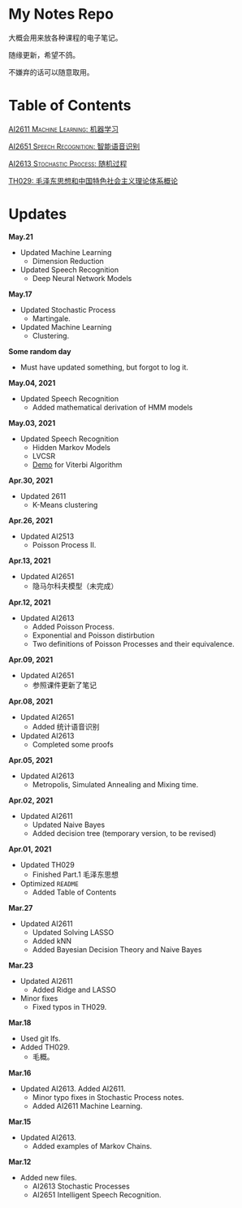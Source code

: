 # My Notes Repo
大概会用来放各种课程的电子笔记。

随缘更新，希望不鸽。

不嫌弃的话可以随意取用。

# Table of Contents
[AI2611 <span style="font-variant:small-caps;">Machine Learning</span>: 机器学习](./Machine%20Learning/MachineLearning.pdf)

[AI2651 <span style="font-variant:small-caps;">Speech Recognition</span>: 智能语音识别](./Speech%20Recognition/NotesTo2651.pdf)

[AI2613 <span style="font-variant:small-caps;">Stochastic Process</span>: 随机过程](./Stochastic%20Processes/NotesTo2613.pdf)

[TH029: 毛泽东思想和中国特色社会主义理论体系概论](./毛泽东思想与中国特色社会主义理论体系概论/TH029.pdf)

# Updates
**May.21**
- Updated Machine Learning
  - Dimension Reduction
- Updated Speech Recognition
  - Deep Neural Network Models

**May.17**
- Updated Stochastic Process
  - Martingale.
- Updated Machine Learning
  - Clustering.

**Some random day**
- Must have updated something, but forgot to log it.

**May.04, 2021**
- Updated Speech Recognition
  - Added mathematical derivation of HMM models

**May.03, 2021**
- Updated Speech Recognition
  - Hidden Markov Models
  - LVCSR
  - [Demo](./Speech%20Recognition/markdownNotes/code_demo/viterbi_demo.py) for Viterbi Algorithm

**Apr.30, 2021**
- Updated 2611
  - K-Means clustering

**Apr.26, 2021**
- Updated AI2513
  - Poisson Process II.

**Apr.13, 2021**
- Updated AI2651
  - 隐马尔科夫模型（未完成）

**Apr.12, 2021**
- Updated AI2613
  - Added Poisson Process.
  - Exponential and Poisson distirbution
  - Two definitions of Poisson Processes and their equivalence.

**Apr.09, 2021**
- Updated AI2651
  - 参照课件更新了笔记

**Apr.08, 2021**
- Updated AI2651
  - Added 统计语音识别
- Updated AI2613
  - Completed some proofs

**Apr.05, 2021**
- Updated AI2613
  - Metropolis, Simulated Annealing and Mixing time.

**Apr.02, 2021**
- Updated AI2611
  - Updated Naive Bayes
  - Added decision tree (temporary version, to be revised)

**Apr.01, 2021**
- Updated TH029
  - Finished Part.1 毛泽东思想
- Optimized `README`
  - Added Table of Contents

**Mar.27**
- Updated AI2611
  - Updated Solving LASSO
  - Added kNN
  - Added Bayesian Decision Theory and Naive Bayes

**Mar.23**
- Updated AI2611
  + Added Ridge and LASSO
- Minor fixes
  + Fixed typos in TH029.

**Mar.18**
- Used git lfs.
- Added TH029.
  + 毛概。

**Mar.16**
- Updated AI2613. Added AI2611.
  + Minor typo fixes in Stochastic Process notes.
  + Added AI2611 Machine Learning.

**Mar.15**
- Updated AI2613.
  + Added examples of Markov Chains.


**Mar.12**
- Added new files.
  + AI2613 Stochastic Processes
  + AI2651 Intelligent Speech Recognition.
